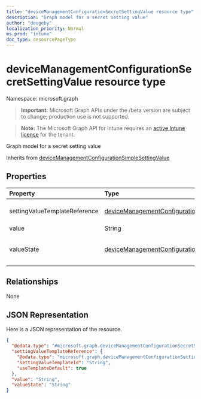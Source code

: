 ```yaml
---
title: "deviceManagementConfigurationSecretSettingValue resource type"
description: "Graph model for a secret setting value"
author: "dougeby"
localization_priority: Normal
ms.prod: "intune"
doc_type: resourcePageType
---
```


# deviceManagementConfigurationSecretSettingValue resource type

Namespace: microsoft.graph

> **Important:** Microsoft Graph APIs under the /beta version are subject to change; production use is not supported.

> **Note:** The Microsoft Graph API for Intune requires an [active Intune license](https://go.microsoft.com/fwlink/?linkid=839381) for the tenant.

Graph model for a secret setting value


Inherits from [deviceManagementConfigurationSimpleSettingValue](../resources/intune-deviceconfigv2-devicemanagementconfigurationsimplesettingvalue.md)

## Properties
|Property|Type|Description|
|:---|:---|:---|
|settingValueTemplateReference|[deviceManagementConfigurationSettingValueTemplateReference](../resources/intune-deviceconfigv2-devicemanagementconfigurationsettingvaluetemplatereference.md)|Setting value template reference Inherited from [deviceManagementConfigurationSettingValue](../resources/intune-deviceconfigv2-devicemanagementconfigurationsettingvalue.md)|
|value|String|Value of the secret setting.|
|valueState|[deviceManagementConfigurationSecretSettingValueState](../resources/intune-deviceconfigv2-devicemanagementconfigurationsecretsettingvaluestate.md)|Gets or sets a value indicating the encryption state of the Value property. Possible values are: `invalid`, `notEncrypted`, `encryptedValueToken`.|

## Relationships
None

## JSON Representation
Here is a JSON representation of the resource.
<!-- {
  "blockType": "resource",
  "@odata.type": "microsoft.graph.deviceManagementConfigurationSecretSettingValue"
}
-->
``` json
{
  "@odata.type": "#microsoft.graph.deviceManagementConfigurationSecretSettingValue",
  "settingValueTemplateReference": {
    "@odata.type": "microsoft.graph.deviceManagementConfigurationSettingValueTemplateReference",
    "settingValueTemplateId": "String",
    "useTemplateDefault": true
  },
  "value": "String",
  "valueState": "String"
}
```





